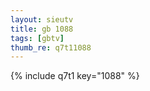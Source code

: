 ```yaml
--- 
layout: sieutv
title: gb 1088
tags: [gbtv]
thumb_re: q7t11088
---
```

{% include q7t1 key="1088" %} 

